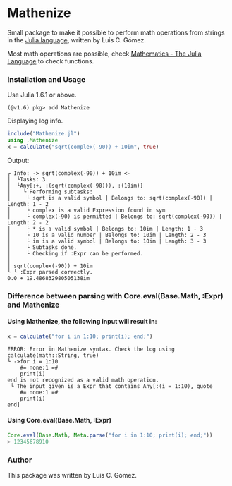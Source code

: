 # Mathenize

Small package to make it possible to perform math operations
from strings in the [Julia language](http://julialang.org/),
written by Luis C. Gómez.

Most math operations are possible, check [Mathematics - The Julia Language](https://docs.julialang.org/en/v1/base/math/#Mathematical-Functions) to check functions.

### 



### Installation and Usage

Use Julia 1.6.1 or above.

```@example
(@v1.6) pkg> add Mathenize
```

Displaying log info.
```julia
include("Mathenize.jl")
using .Mathenize
x = calculate("sqrt(complex(-90)) + 10im", true)
```
Output:
```
┌ Info: -> sqrt(complex(-90)) + 10im <-
│  └Tasks: 3
│  └Any[:+, :(sqrt(complex(-90))), :(10im)]
│    └ Performing subtasks:
│     └ sqrt is a valid symbol | Belongs to: sqrt(complex(-90)) | Length: 1 - 2
│     └ complex is a valid Expression found in sym
│     └ complex(-90) is permitted | Belongs to: sqrt(complex(-90)) | Length: 2 - 2
│     └ * is a valid symbol | Belongs to: 10im | Length: 1 - 3
│     └ 10 is a valid number | Belongs to: 10im | Length: 2 - 3
│     └ im is a valid symbol | Belongs to: 10im | Length: 3 - 3
│     └ Subtasks done.
│     └ Checking if :Expr can be performed.
│
│ sqrt(complex(-90)) + 10im
└ └ :Expr parsed correctly.
0.0 + 19.486832980505138im
```
### Difference between parsing with Core.eval(Base.Math, :Expr) and Mathenize

#### Using Mathenize, the following input will result in:
```julia
x = calculate("for i in 1:10; print(i); end;")
```
```
ERROR: Error in Mathenize syntax. Check the log using calculate(math::String, true)
└ ->for i = 1:10
    #= none:1 =#
    print(i)
end is not recognized as a valid math operation.
 └ The input given is a Expr that contains Any[:(i = 1:10), quote
    #= none:1 =#
    print(i)
end]
```
#### Using Core.eval(Base.Math, :Expr)
```julia
Core.eval(Base.Math, Meta.parse("for i in 1:10; print(i); end;"))
> 12345678910
```

### Author
This package was written by Luis C. Gómez.
